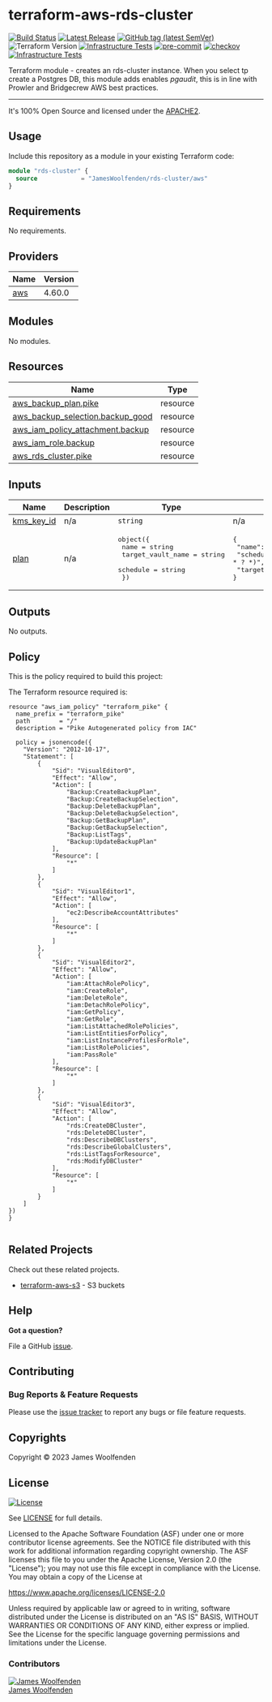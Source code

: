 # terraform-aws-rds-cluster

[![Build Status](https://github.com/JamesWoolfenden/terraform-aws-rds-cluster/workflows/Verify%20and%20Bump/badge.svg?branch=master)](https://github.com/JamesWoolfenden/terraform-aws-rds-cluster)
[![Latest Release](https://img.shields.io/github/release/JamesWoolfenden/terraform-aws-rds-cluster.svg)](https://github.com/JamesWoolfenden/terraform-aws-rds-cluster/releases/latest)
[![GitHub tag (latest SemVer)](https://img.shields.io/github/tag/JamesWoolfenden/terraform-aws-rds-cluster.svg?label=latest)](https://github.com/JamesWoolfenden/terraform-aws-rds-cluster/releases/latest)
![Terraform Version](https://img.shields.io/badge/tf-%3E%3D0.14.0-blue.svg)
[![Infrastructure Tests](https://www.bridgecrew.cloud/badges/github/JamesWoolfenden/terraform-aws-rds-cluster/cis_aws)](https://www.bridgecrew.cloud/link/badge?vcs=github&fullRepo=JamesWoolfenden%2Fterraform-aws-rds-cluster&benchmark=CIS+AWS+V1.2)
[![pre-commit](https://img.shields.io/badge/pre--commit-enabled-brightgreen?logo=pre-commit&logoColor=white)](https://github.com/pre-commit/pre-commit)
[![checkov](https://img.shields.io/badge/checkov-verified-brightgreen)](https://www.checkov.io/)
[![Infrastructure Tests](https://www.bridgecrew.cloud/badges/github/jameswoolfenden/terraform-aws-rds-cluster/general)](https://www.bridgecrew.cloud/link/badge?vcs=github&fullRepo=JamesWoolfenden%2Fterraform-aws-rds-cluster&benchmark=INFRASTRUCTURE+SECURITY)

Terraform module - creates an rds-cluster instance. When you select tp create a Postgres DB, this module adds enables _pgaudit_, this is in line with Prowler and Bridgecrew AWS best practices.

---

It's 100% Open Source and licensed under the [APACHE2](LICENSE).

## Usage

Include this repository as a module in your existing Terraform code:

```terraform
module "rds-cluster" {
  source            = "JamesWoolfenden/rds-cluster/aws"
}
```

<!-- BEGINNING OF PRE-COMMIT-TERRAFORM DOCS HOOK -->
## Requirements

No requirements.

## Providers

| Name | Version |
|------|---------|
| <a name="provider_aws"></a> [aws](#provider\_aws) | 4.60.0 |

## Modules

No modules.

## Resources

| Name | Type |
|------|------|
| [aws_backup_plan.pike](https://registry.terraform.io/providers/hashicorp/aws/latest/docs/resources/backup_plan) | resource |
| [aws_backup_selection.backup_good](https://registry.terraform.io/providers/hashicorp/aws/latest/docs/resources/backup_selection) | resource |
| [aws_iam_policy_attachment.backup](https://registry.terraform.io/providers/hashicorp/aws/latest/docs/resources/iam_policy_attachment) | resource |
| [aws_iam_role.backup](https://registry.terraform.io/providers/hashicorp/aws/latest/docs/resources/iam_role) | resource |
| [aws_rds_cluster.pike](https://registry.terraform.io/providers/hashicorp/aws/latest/docs/resources/rds_cluster) | resource |

## Inputs

| Name | Description | Type | Default | Required |
|------|-------------|------|---------|:--------:|
| <a name="input_kms_key_id"></a> [kms\_key\_id](#input\_kms\_key\_id) | n/a | `string` | n/a | yes |
| <a name="input_plan"></a> [plan](#input\_plan) | n/a | <pre>object({<br>    name              = string<br>    target_vault_name = string<br>    schedule          = string<br>  })</pre> | <pre>{<br>  "name": "tf_example_backup",<br>  "schedule": "cron(0 12 * * ? *)",<br>  "target_vault_name": "vault-name"<br>}</pre> | no |

## Outputs

No outputs.
<!-- END OF PRE-COMMIT-TERRAFORM DOCS HOOK -->

## Policy

This is the policy required to build this project:

<!-- BEGINNING OF PRE-COMMIT-PIKE DOCS HOOK -->
The Terraform resource required is:

```golang
resource "aws_iam_policy" "terraform_pike" {
  name_prefix = "terraform_pike"
  path        = "/"
  description = "Pike Autogenerated policy from IAC"

  policy = jsonencode({
    "Version": "2012-10-17",
    "Statement": [
        {
            "Sid": "VisualEditor0",
            "Effect": "Allow",
            "Action": [
                "Backup:CreateBackupPlan",
                "Backup:CreateBackupSelection",
                "Backup:DeleteBackupPlan",
                "Backup:DeleteBackupSelection",
                "Backup:GetBackupPlan",
                "Backup:GetBackupSelection",
                "Backup:ListTags",
                "Backup:UpdateBackupPlan"
            ],
            "Resource": [
                "*"
            ]
        },
        {
            "Sid": "VisualEditor1",
            "Effect": "Allow",
            "Action": [
                "ec2:DescribeAccountAttributes"
            ],
            "Resource": [
                "*"
            ]
        },
        {
            "Sid": "VisualEditor2",
            "Effect": "Allow",
            "Action": [
                "iam:AttachRolePolicy",
                "iam:CreateRole",
                "iam:DeleteRole",
                "iam:DetachRolePolicy",
                "iam:GetPolicy",
                "iam:GetRole",
                "iam:ListAttachedRolePolicies",
                "iam:ListEntitiesForPolicy",
                "iam:ListInstanceProfilesForRole",
                "iam:ListRolePolicies",
                "iam:PassRole"
            ],
            "Resource": [
                "*"
            ]
        },
        {
            "Sid": "VisualEditor3",
            "Effect": "Allow",
            "Action": [
                "rds:CreateDBCluster",
                "rds:DeleteDBCluster",
                "rds:DescribeDBClusters",
                "rds:DescribeGlobalClusters",
                "rds:ListTagsForResource",
                "rds:ModifyDBCluster"
            ],
            "Resource": [
                "*"
            ]
        }
    ]
})
}


```
<!-- END OF PRE-COMMIT-PIKE DOCS HOOK -->

## Related Projects

Check out these related projects.

- [terraform-aws-s3](https://github.com/jameswoolfenden/terraform-aws-s3) - S3 buckets

## Help

**Got a question?**

File a GitHub [issue](https://github.com/JamesWoolfenden/terraform-aws-rds-cluster/issues).

## Contributing

### Bug Reports & Feature Requests

Please use the [issue tracker](https://github.com/JamesWoolfenden/terraform-aws-rds-cluster/issues) to report any bugs or file feature requests.

## Copyrights

Copyright © 2023 James Woolfenden

## License

[![License](https://img.shields.io/badge/License-Apache%202.0-blue.svg)](https://opensource.org/licenses/Apache-2.0)

See [LICENSE](LICENSE) for full details.

Licensed to the Apache Software Foundation (ASF) under one
or more contributor license agreements. See the NOTICE file
distributed with this work for additional information
regarding copyright ownership. The ASF licenses this file
to you under the Apache License, Version 2.0 (the
"License"); you may not use this file except in compliance
with the License. You may obtain a copy of the License at

<https://www.apache.org/licenses/LICENSE-2.0>

Unless required by applicable law or agreed to in writing,
software distributed under the License is distributed on an
"AS IS" BASIS, WITHOUT WARRANTIES OR CONDITIONS OF ANY
KIND, either express or implied. See the License for the
specific language governing permissions and limitations
under the License.

### Contributors

[![James Woolfenden][jameswoolfenden_avatar]][jameswoolfenden_homepage]<br/>[James Woolfenden][jameswoolfenden_homepage]

[jameswoolfenden_homepage]: https://github.com/jameswoolfenden
[jameswoolfenden_avatar]: https://github.com/jameswoolfenden.png?size=150
